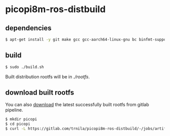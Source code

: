 # picopi8m-ros-distbuild

## dependencies 
```sh
$ apt-get install -y git make gcc gcc-aarch64-linux-gnu bc binfmt-support qemu-user-static debootstrap xz-utils
```

## build
```sh
$ sudo ./build.sh
```
Built distribution rootfs will be in *./rootfs*.

## download built rootfs
You can also [download](https://gitlab.com/trnila/picopi8m-ros-distbuild/-/jobs/artifacts/master/raw/picopi-ros.rootfs.tar.xz?job=build) the latest successfully built rootfs from gitlab pipeline.
```sh
$ mkdir picopi
$ cd picopi
$ curl -L https://gitlab.com/trnila/picopi8m-ros-distbuild/-/jobs/artifacts/master/raw/picopi-ros.rootfs.tar.xz?job=build | sudo tar -xJ
```
